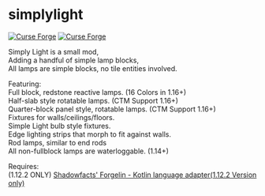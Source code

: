 # simplylight
[![Curse Forge](http://cf.way2muchnoise.eu/simply-light.svg)](https://minecraft.curseforge.com/projects/simply-light)
[![Curse Forge](http://cf.way2muchnoise.eu/versions/simply-light.svg)](https://minecraft.curseforge.com/projects/simply-light)

Simply Light is a small mod,  
Adding a handful of simple lamp blocks,  
All lamps are simple blocks, no tile entities involved.

Featuring:  
  Full block, redstone reactive lamps. (16 Colors in 1.16+)  
  Half-slab style rotatable lamps. (CTM Support 1.16+)  
  Quarter-block panel style, rotatable lamps. (CTM Support 1.16+)   
  Fixtures for walls/ceilings/floors.  
  Simple Light bulb style fixtures.  
  Edge lighting strips that morph to fit against walls.     
  Rod lamps, similar to end rods        
  All non-fullblock lamps are waterloggable. (1.14+)

Requires:       
(1.12.2 ONLY) [Shadowfacts' Forgelin - Kotlin language adapter(1.12.2 Version only)](https://www.curseforge.com/minecraft/mc-mods/shadowfacts-forgelin)
